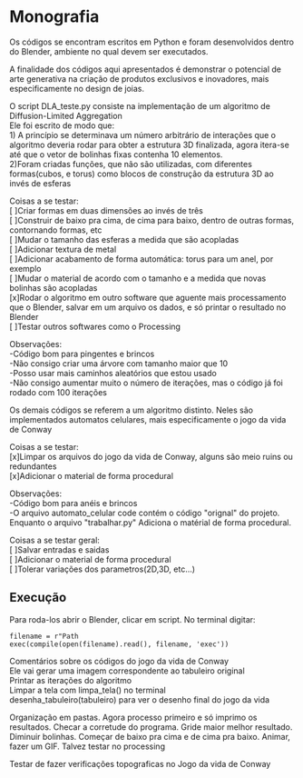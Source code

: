 # Monografia

Os códigos se encontram escritos em Python e foram desenvolvidos dentro do Blender, ambiente no qual devem ser executados.<br>

A finalidade dos códigos aqui apresentados é demonstrar o potencial de arte generativa na criação de produtos exclusivos e inovadores,
mais especificamente no design de joias.<br>

O script DLA_teste.py consiste na implementação de um algoritmo de Diffusion-Limited Aggregation<br>
Ele foi escrito de modo que:<br>
	1) A princípio se determinava um número arbitrário de interações que o algoritmo deveria rodar para obter a estrutura 3D finalizada,
	agora itera-se até que o vetor de bolinhas fixas contenha 10 elementos.<br>
	2)Foram criadas funções, que não são utilizadas, com diferentes formas(cubos, e torus) como blocos de construção da estrutura 3D ao invés de esferas <br>

Coisas a se testar:<br>
	[ ]Criar formas em duas dimensões ao invés de três<br>
	[ ]Construir de baixo pra cima, de cima para baixo, dentro de outras formas, contornando formas, etc<br>
	[ ]Mudar o tamanho das esferas a medida que são acopladas<br>
	[ ]Adicionar textura de metal<br>
	[ ]Adicionar acabamento de forma automática: torus para um anel, por exemplo<br>
	[ ]Mudar o material de acordo com o tamanho e a medida que novas bolinhas são acopladas<br>
	[x]Rodar o algoritmo em outro software que aguente mais processamento que o Blender, salvar em um arquivo os dados, e só printar o resultado no Blender<br>
	[ ]Testar outros softwares como o Processing <br>

Observações:<br>
	-Código bom para pingentes e brincos<br>
	-Não consigo criar uma árvore com tamanho maior que 10<br>
	-Posso usar mais caminhos aleatórios que estou usado<br>
	-Não consigo aumentar muito o número de iterações, mas o código já foi rodado com 100 iterações<br>

Os demais códigos se referem a um algoritmo distinto. Neles são implementados automatos celulares, mais especificamente o jogo da vida de Conway<br>

Coisas a se testar:<br>
	[x]Limpar os arquivos do jogo da vida de Conway, alguns são meio ruins ou redundantes<br>
	[x]Adicionar o material de forma procedural<br>

Observações:<br>
	-Código bom para anéis e brincos<br>
	-O arquivo automato_celular code contém o código "orignal" do projeto. Enquanto o arquivo "trabalhar.py" Adiciona o matérial de forma procedural.<br>


Coisas a se testar geral:<br>
	[ ]Salvar entradas e saidas<br>
	[ ]Adicionar o material de forma procedural<br>
	[ ]Tolerar variações dos parametros(2D,3D, etc...)<br>

<h2>Execução</h2>

Para roda-los abrir o Blender, clicar em script. No terminal digitar:<br>

```
filename = r"Path
exec(compile(open(filename).read(), filename, 'exec'))
```

Comentários sobre os códigos do jogo da vida de Conway <br>
Ele vai gerar uma imagem correspondente ao tabuleiro original<br>
Printar as iterações do algoritmo<br>
Limpar a tela com limpa_tela() no terminal<br>
desenha_tabuleiro(tabuleiro) para ver o desenho final do jogo da vida<br> 


Organização em pastas. Agora processo primeiro e só imprimo os resultados. Checar a corretude do programa. Gride maior melhor resultado. Diminuir bolinhas. Começar de baixo pra cima e de cima pra baixo. Animar, fazer um GIF. Talvez testar no processing

Testar de fazer verificações topograficas no Jogo da vida de Conway

